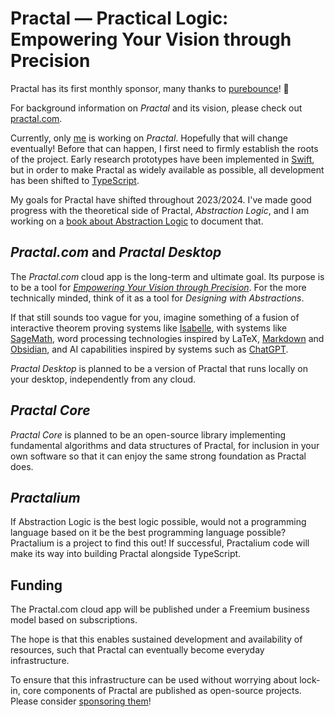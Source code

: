 # Practal — Practical Logic: Empowering Your Vision through Precision

Practal has its first monthly sponsor, many thanks to [purebounce](https://github.com/purebounce)! 🎉

For background information on *Practal* and its vision, please check out [practal.com](https://practal.com).

Currently, only [me](https://github.com/phlegmaticprogrammer) is working on *Practal*. Hopefully that will change eventually! 
Before that can happen, I first need to firmly establish the roots of the project. Early research prototypes have been implemented in [Swift](https://docs.swift.org/swift-book/), but in order to make Practal as widely available as possible, all development has been shifted to [TypeScript](https://www.typescriptlang.org).

My goals for Practal have shifted throughout 2023/2024. I've made good progress with the theoretical side of Practal, 
*Abstraction Logic*, and I am working on a [book about Abstraction Logic](http://abstractionlogic.com) to document that.

## *Practal.com* and *Practal Desktop*

The *Practal.com* cloud app is the long-term and ultimate goal. Its purpose is to be a tool for [*Empowering Your Vision through Precision*](https://practal.com).
For the more technically minded, think of it as a tool for *Designing with Abstractions*.

If that still sounds too vague for you, imagine something of a fusion of interactive theorem proving systems like [Isabelle](https://isabelle.in.tum.de), with systems like [SageMath](https://www.sagemath.org), word processing technologies inspired by LaTeX, [Markdown](https://daringfireball.net/projects/markdown/) and [Obsidian](https://obsidian.md), and AI capabilities inspired by systems such as [ChatGPT](https://openai.com/blog/chatgpt).

*Practal Desktop* is planned to be a version of Practal that runs locally on your desktop, independently from any cloud.

## *Practal Core*

*Practal Core* is planned to be an open-source library implementing fundamental algorithms and data structures of Practal,
for inclusion in your own software so that it can enjoy the same strong foundation as Practal does.

## *Practalium*

If Abstraction Logic is the best logic possible, would not a programming language based on it be the best programming language possible? Practalium is a project to find this out! If successful, Practalium code will make its way into building Practal alongside TypeScript.

## Funding

The Practal.com cloud app will be published under a Freemium business model based on subscriptions.  

The hope is that this enables sustained development and availability of resources, such that Practal can eventually become everyday infrastructure. 

To ensure that this infrastructure can be used without worrying about lock-in, core components of Practal are published as open-source projects. Please consider [sponsoring them](https://github.com/sponsors/practal?o=sd&sc=t)! 





